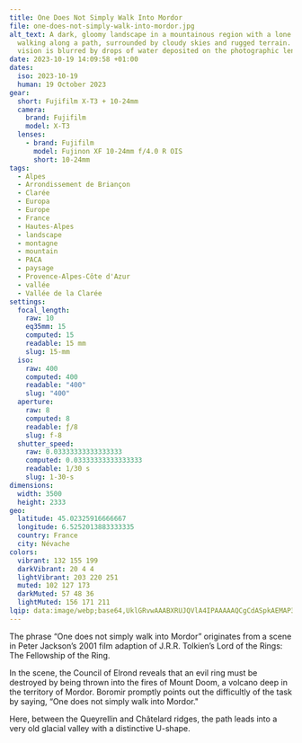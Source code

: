 ```yaml
---
title: One Does Not Simply Walk Into Mordor
file: one-does-not-simply-walk-into-mordor.jpg
alt_text: A dark, gloomy landscape in a mountainous region with a lone figure
  walking along a path, surrounded by cloudy skies and rugged terrain. The
  vision is blurred by drops of water deposited on the photographic lens.
date: 2023-10-19 14:09:58 +01:00
dates:
  iso: 2023-10-19
  human: 19 October 2023
gear:
  short: Fujifilm X-T3 + 10-24mm
  camera:
    brand: Fujifilm
    model: X-T3
  lenses:
    - brand: Fujifilm
      model: Fujinon XF 10-24mm f/4.0 R OIS
      short: 10-24mm
tags:
  - Alpes
  - Arrondissement de Briançon
  - Clarée
  - Europa
  - Europe
  - France
  - Hautes-Alpes
  - landscape
  - montagne
  - mountain
  - PACA
  - paysage
  - Provence-Alpes-Côte d'Azur
  - vallée
  - Vallée de la Clarée
settings:
  focal_length:
    raw: 10
    eq35mm: 15
    computed: 15
    readable: 15 mm
    slug: 15-mm
  iso:
    raw: 400
    computed: 400
    readable: "400"
    slug: "400"
  aperture:
    raw: 8
    computed: 8
    readable: ƒ/8
    slug: f-8
  shutter_speed:
    raw: 0.03333333333333333
    computed: 0.03333333333333333
    readable: 1/30 s
    slug: 1-30-s
dimensions:
  width: 3500
  height: 2333
geo:
  latitude: 45.02325916666667
  longitude: 6.5252013883333335
  country: France
  city: Névache
colors:
  vibrant: 132 155 199
  darkVibrant: 20 4 4
  lightVibrant: 203 220 251
  muted: 102 127 173
  darkMuted: 57 48 36
  lightMuted: 156 171 211
lqip: data:image/webp;base64,UklGRvwAAABXRUJQVlA4IPAAAAAQCgCdASpkAEMAP3Gwyl00v7KsqvVbI/AuCWUDsB4IVR8Fso/lJdN/KhXpSCh5YBguyg5LItrJD8Je5NILhHZZMcKIv0fOkqHUzT8Dmr7Ij8/fvPoGHBtKAAD+FAMks+mRwm7DuQczkK4iv/r7zXqajuKagFd213wvOAXpt4CJPn1TNgUzzNwHk+O7ptt/VzDU355oKXe80U8oGKQyLWsPTv/hsjRjqTBHDIZC98ikMnS7cZyybfdzhou+rVfAJV8NDXjm5Gfl83+WSVGV67dzTQ2WludOF9Tv6rl3Cz/0yQ6mbqRhqFcX3fiSUIAAAAA=
---
```


The phrase “One does not simply walk into Mordor” originates from a scene in Peter Jackson’s 2001 film adaption of J.R.R. Tolkien’s Lord of the Rings: The Fellowship of the Ring.

In the scene, the Council of Elrond reveals that an evil ring must be destroyed by being thrown into the fires of Mount Doom, a volcano deep in the territory of Mordor. Boromir promptly points out the difficultly of the task by saying, “One does not simply walk into Mordor."

Here, between the Queyrellin and Châtelard ridges, the path leads into a very old glacial valley with a distinctive U-shape.
